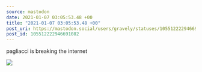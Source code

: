 ```yaml
---
source: mastodon
date: 2021-01-07 03:05:53.48 +00
title: "2021-01-07 03:05:53.48 +00"
post_uri: https://mastodon.social/users/gravely/statuses/105512222946691082
post_id: 105512222946691082
---
```

pagliacci is breaking the internet


![](/images/105512222909330374.jpg)

